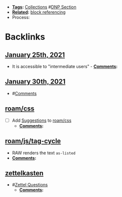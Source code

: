 - **[Tags](<Tags.md>):** [Collections](<Collections.md>) #[DNP Section](<DNP Section.md>)
- **[Related](<Related.md>):** [block referencing](<block referencing.md>)
- Process: 

# Backlinks
## [January 25th, 2021](<January 25th, 2021.md>)
- It is accessible to "intermediate users" 
            - **[Comments](<Comments.md>):**

## [January 30th, 2021](<January 30th, 2021.md>)
- #[Comments](<Comments.md>)

## [roam/css](<roam/css.md>)
- [ ] Add [Suggestions](<Suggestions.md>) to [roam/css](<roam/css.md>)
    - **[Comments](<Comments.md>):**

## [roam/js/tag-cycle](<roam/js/tag-cycle.md>)
- RAW renders the text `as-listed`
- **[Comments](<Comments.md>):**

## [zettelkasten](<zettelkasten.md>)
- #[Zettel Questions](<Zettel Questions.md>)
    - **[Comments](<Comments.md>):**

